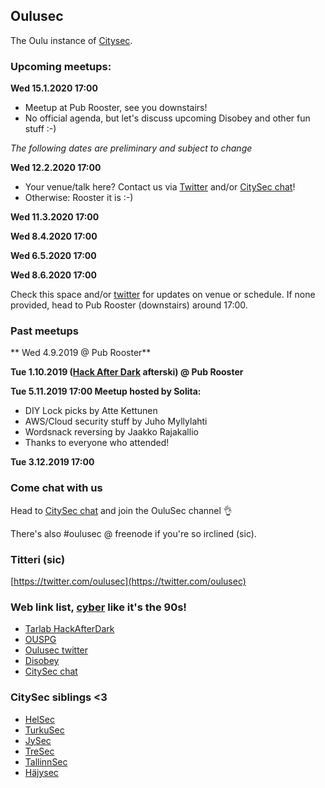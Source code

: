 ## Oulusec

The Oulu instance of [Citysec](https://citysec.fi/).

### Upcoming meetups:

**Wed 15.1.2020 17:00**
  * Meetup at Pub Rooster, see you downstairs!
  * No official agenda, but let's discuss upcoming Disobey and other fun stuff :-)

*The following dates are preliminary and subject to change*

**Wed 12.2.2020 17:00**
  * Your venue/talk here? Contact us via [Twitter]((https://twitter.com/oulusec)) and/or [CitySec chat](https://citysec.disobey.fi/login)!
  * Otherwise: Rooster it is :-)

**Wed 11.3.2020 17:00**

**Wed 8.4.2020 17:00**

**Wed 6.5.2020 17:00**

**Wed 8.6.2020 17:00**

Check this space and/or [twitter](https://twitter.com/oulusec) for updates on venue or schedule. If none provided, head to Pub Rooster (downstairs) around 17:00.

### Past meetups

** Wed 4.9.2019 @ Pub Rooster**

**Tue 1.10.2019 ([Hack After Dark](http://tarlab.fi/HackAfterDark/) afterski) @ Pub Rooster**

**Tue 5.11.2019 17:00 Meetup hosted by Solita:**
  * DIY Lock picks by Atte Kettunen
  * AWS/Cloud security stuff by Juho Myllylahti
  * Wordsnack reversing by Jaakko Rajakallio
  * Thanks to everyone who attended!
  
**Tue 3.12.2019 17:00**

### Come chat with us

Head to [CitySec chat](https://citysec.disobey.fi/login) and join the OuluSec channel 👌

There's also #oulusec @ freenode if you're so irclined (sic).

### Titteri (sic)

[https://twitter.com/oulusec](https://twitter.com/oulusec)

### Web link list, [cyber](https://kyber.fi/) like it's the 90s!

* [Tarlab HackAfterDark](http://tarlab.fi/HackAfterDark/)
* [OUSPG](https://github.com/ouspg/)
* [Oulusec twitter](https://twitter.com/oulusec)
* [Disobey](https://disobey.fi/)
* [CitySec chat](https://citysec.disobey.fi/login)

### CitySec siblings <3

* [HelSec](https://helsec.fi/)
* [TurkuSec](http://turkusec.fi/)
* [JySec](https://jysec.fi/)
* [TreSec](https://www.meetup.com/TreSec/)
* [TallinnSec](https://www.tallinnsec.ee/)
* [Häjysec](https://twitter.com/hajysec)
